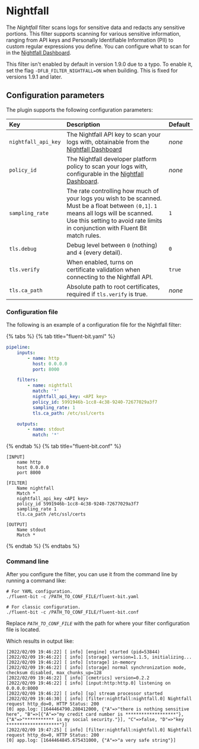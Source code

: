 # Nightfall

The _Nightfall_ filter scans logs for sensitive data and redacts any sensitive portions. This filter supports scanning for various sensitive information, ranging from API keys and Personally Identifiable Information (PII) to custom regular expressions you define. You can configure what to scan for in the [Nightfall Dashboard](https://app.nightfall.ai).

This filter isn't enabled by default in version 1.9.0 due to a typo. To enable it, set the flag ```-DFLB_FILTER_NIGHTFALL=ON``` when building. This is fixed for versions 1.9.1 and later.

## Configuration parameters

The plugin supports the following configuration parameters:

| Key | Description | Default |
| :--- | :--- | :--- |
| `nightfall_api_key` | The Nightfall API key to scan your logs with, obtainable from the [Nightfall Dashboard](https://app.nightfall.ai) | _none_ |
| `policy_id` | The Nightfall developer platform policy to scan your logs with, configurable in the [Nightfall Dashboard](https://app.nightfall.ai/developer-platform/policies). | _none_ |
| `sampling_rate` | The rate controlling how much of your logs you wish to be scanned. Must be a float between `(0,1]`. `1` means all logs will be scanned. Use this setting to avoid rate limits in conjunction with Fluent Bit match rules.| `1` |
| `tls.debug` | Debug level between `0` (nothing) and `4` (every detail). | `0` |
| `tls.verify` | When enabled, turns on certificate validation when connecting to the Nightfall API. | `true` |
| `tls.ca_path` | Absolute path to root certificates, required if `tls.verify` is true. | _none_ |

### Configuration file

The following is an example of a configuration file for the Nightfall filter:

{% tabs %}
{% tab title="fluent-bit.yaml" %}

```yaml
pipeline:
    inputs:
        - name: http
          host: 0.0.0.0
          port: 8000

    filters:
        - name: nightfall
          match: '*'
          nightfall_api_key: <API key>
          policy_id: 5991946b-1cc8-4c38-9240-72677029a3f7
          sampling_rate: 1
          tls.ca_path: /etc/ssl/certs

    outputs:
        - name: stdout
          match: '*'
```

{% endtab %}
{% tab title="fluent-bit.conf" %}

```text
[INPUT]
    name http
    host 0.0.0.0
    port 8000

[FILTER]
    Name nightfall
    Match *
    nightfall_api_key <API key>
    policy_id 5991946b-1cc8-4c38-9240-72677029a3f7
    sampling_rate 1
    tls.ca_path /etc/ssl/certs

[OUTPUT]
    Name stdout
    Match *
```

{% endtab %}
{% endtabs %}

### Command line

After you configure the filter, you can use it from the command line by running a command like:

```shell
# For YAML configuration.
./fluent-bit -c /PATH_TO_CONF_FILE/fluent-bit.yaml

# For classic configuration.
./fluent-bit -c /PATH_TO_CONF_FILE/fluent-bit.conf
```

Replace _`PATH_TO_CONF_FILE`_ with the path for where your filter configuration file
is located.

Which results in output like:

```text
[2022/02/09 19:46:22] [ info] [engine] started (pid=53844)
[2022/02/09 19:46:22] [ info] [storage] version=1.1.5, initializing...
[2022/02/09 19:46:22] [ info] [storage] in-memory
[2022/02/09 19:46:22] [ info] [storage] normal synchronization mode, checksum disabled, max_chunks_up=128
[2022/02/09 19:46:22] [ info] [cmetrics] version=0.2.2
[2022/02/09 19:46:22] [ info] [input:http:http.0] listening on 0.0.0.0:8000
[2022/02/09 19:46:22] [ info] [sp] stream processor started
[2022/02/09 19:46:30] [ info] [filter:nightfall:nightfall.0] Nightfall request http_do=0, HTTP Status: 200
[0] app.log: [1644464790.280412000, {"A"=>"there is nothing sensitive here", "B"=>[{"A"=>"my credit card number is *******************"}, {"A"=>"*********** is my social security."}], "C"=>false, "D"=>"key ********************"}]
[2022/02/09 19:47:25] [ info] [filter:nightfall:nightfall.0] Nightfall request http_do=0, HTTP Status: 200
[0] app.log: [1644464845.675431000, {"A"=>"a very safe string"}]
```
